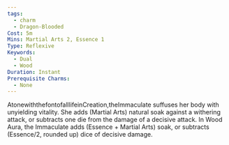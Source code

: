 ```yaml
---
tags:
  - charm
  - Dragon-Blooded
Cost: 5m
Mins: Martial Arts 2, Essence 1
Type: Reflexive
Keywords:
  - Dual
  - Wood
Duration: Instant
Prerequisite Charms:
  - None
---
```

AtonewiththefontofalllifeinCreation,theImmaculate suffuses her body with unyielding vitality. She adds (Martial Arts) natural soak against a withering attack, or subtracts one die from the damage of a decisive attack. In Wood Aura, the Immaculate adds (Essence + Martial Arts) soak, or subtracts (Essence/2, rounded up) dice of decisive damage.
